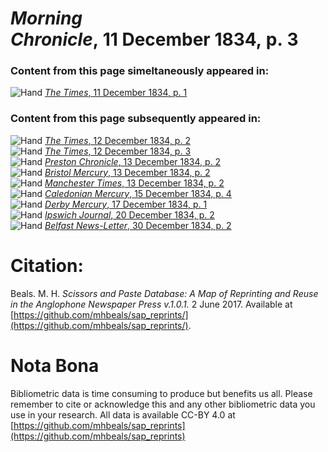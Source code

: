 # *Morning Chronicle*, 11 December 1834, p. 3  
  
### Content from this page simeltaneously appeared in:  
![Hand](http://scissorsandpaste.net/wp-content/uploads/2017/06/smallhandpointer.png) [*The Times*, 11 December 1834, p. 1](https://mhbeals.github.io/sap_html/The-Times/The-Times-11-December-1834-p-1)  
  
### Content from this page subsequently appeared in:  
![Hand](http://scissorsandpaste.net/wp-content/uploads/2017/06/smallhandpointer.png) [*The Times*, 12 December 1834, p. 2](https://mhbeals.github.io/sap_html/The-Times/The-Times-12-December-1834-p-2)  
![Hand](http://scissorsandpaste.net/wp-content/uploads/2017/06/smallhandpointer.png) [*The Times*, 12 December 1834, p. 3](https://mhbeals.github.io/sap_html/The-Times/The-Times-12-December-1834-p-3)  
![Hand](http://scissorsandpaste.net/wp-content/uploads/2017/06/smallhandpointer.png) [*Preston Chronicle*, 13 December 1834, p. 2](https://mhbeals.github.io/sap_html/Preston-Chronicle/Preston-Chronicle-13-December-1834-p-2)  
![Hand](http://scissorsandpaste.net/wp-content/uploads/2017/06/smallhandpointer.png) [*Bristol Mercury*, 13 December 1834, p. 2](https://mhbeals.github.io/sap_html/Bristol-Mercury/Bristol-Mercury-13-December-1834-p-2)  
![Hand](http://scissorsandpaste.net/wp-content/uploads/2017/06/smallhandpointer.png) [*Manchester Times*, 13 December 1834, p. 2](https://mhbeals.github.io/sap_html/Manchester-Times/Manchester-Times-13-December-1834-p-2)  
![Hand](http://scissorsandpaste.net/wp-content/uploads/2017/06/smallhandpointer.png) [*Caledonian Mercury*, 15 December 1834, p. 4](https://mhbeals.github.io/sap_html/Caledonian-Mercury/Caledonian-Mercury-15-December-1834-p-4)  
![Hand](http://scissorsandpaste.net/wp-content/uploads/2017/06/smallhandpointer.png) [*Derby Mercury*, 17 December 1834, p. 1](https://mhbeals.github.io/sap_html/Derby-Mercury/Derby-Mercury-17-December-1834-p-1)  
![Hand](http://scissorsandpaste.net/wp-content/uploads/2017/06/smallhandpointer.png) [*Ipswich Journal*, 20 December 1834, p. 2](https://mhbeals.github.io/sap_html/Ipswich-Journal/Ipswich-Journal-20-December-1834-p-2)  
![Hand](http://scissorsandpaste.net/wp-content/uploads/2017/06/smallhandpointer.png) [*Belfast News-Letter*, 30 December 1834, p. 2](https://mhbeals.github.io/sap_html/Belfast-News-Letter/Belfast-News-Letter-30-December-1834-p-2)  


# Citation: 

Beals. M. H. *Scissors and Paste Database: A Map of Reprinting and Reuse in the Anglophone Newspaper Press v.1.0.1.* 2 June 2017. Available at [https://github.com/mhbeals/sap_reprints/](https://github.com/mhbeals/sap_reprints/). 

# Nota Bona

Bibliometric data is time consuming to produce but benefits us all. Please remember to cite or acknowledge this and any other bibliometric data you use in your research. All data is available CC-BY 4.0 at [https://github.com/mhbeals/sap_reprints](https://github.com/mhbeals/sap_reprints)